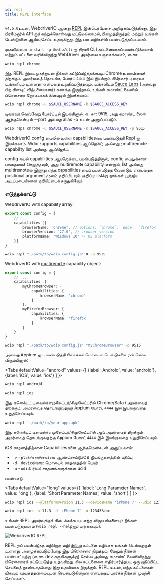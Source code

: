 ```yaml
---
id: repl
title: REPL interface
---
```


`v4.5.0`உடன், WebdriverIO ஆனது [REPL](https://en.wikipedia.org/wiki/Read%E2%80%93eval%E2%80%93print_loop) இன்டெர்பேசை அறிமுகப்படுத்தியது, இது பிரமேஒர்க் API ஐக் கற்றுக்கொள்வது மட்டுமல்லாமல், பிழைத்திருத்தம் மற்றும் உங்கள் டெஸ்டுகளை ஆய்வு செய்ய உதவுகிறது. இது பல வழிகளில் பயன்படுத்தப்படலாம்.

முதலில் `npm install -g @wdio/cli` ஐ நிறுவி CLI கட்டளையாகப் பயன்படுத்தலாம் மற்றும் கட்டளை வரியிலிருந்து WebDriver அமர்வை உருவாக்கலாம், எ.கா.

```sh
wdio repl chrome
```

இது REPL இடைமுகத்துடன் நீங்கள் கட்டுப்படுத்தக்கூடிய Chrome உலாவியைத் திறக்கும். அமர்வைத் தொடங்க, போர்ட் `4444` இல் இயங்கும் பிரௌசர் டிரைவர் உங்களிடம் உள்ளதா என்பதை உறுதிப்படுத்தவும். உங்களிடம் [Sauce Labs](https://saucelabs.com) (அல்லது பிற கிளவுட் விற்பனையாளர்) கணக்கு இருந்தால், உங்கள் கமாண்ட் லைனில் பிரௌசரை நேரடியாகக் கிளவுடில் இயக்கலாம்:

```sh
wdio repl chrome -u $SAUCE_USERNAME -k $SAUCE_ACCESS_KEY
```

டிரைவர் வெவ்வேறு போர்ட்டில் இயங்கினால், எ. கா: 9515, அது கமாண்ட் லைன் ஆர்குமென்டில் --port அல்லது alias -p உடன் அனுப்பப்படும்

```sh
wdio repl chrome -u $SAUCE_USERNAME -k $SAUCE_ACCESS_KEY -p 9515
```

WebdriverIO config பைலில் உள்ள capabilitiesயை பயன்படுத்தி Repl ஐ இயக்கலாம். Wdio supports capabilities ஆப்ஜெக்ட்; அல்லது ; multiremote capability list அல்லது ஆப்ஜெக்ட்.

config பைல் capabilities ஆப்ஜெக்டை பயன்படுத்தினால், config பைலுக்கான பாதையைச் செலுத்தவும், அது multiremote capability என்றால், list அல்லது multiremoteல் இருந்து எந்த capabilities யைப் பயன்படுத்த வேண்டும் என்பதைக positional argument மூலம் குறிப்பிடவும். குறிப்பு: listக்கு நாங்கள் பூஜ்ஜிய அடிப்படையிலான குறியீட்டைக் கருதுகிறோம்.

### எடுத்துக்காட்டு

WebdriverIO with capability array:

```ts title="wdio.conf.ts example"
export const config = {
    // ...
    capabilities:[{
        browserName: 'chrome', // options: `chrome`, `edge`, `firefox`, `safari`, `chromium`
        browserVersion: '27.0', // browser version
        platformName: 'Windows 10' // OS platform
    }]
}
```

```sh
wdio repl "./path/to/wdio.config.js" 0 -p 9515
```

WebdriverIO with [multiremote](https://webdriver.io/docs/multiremote/) capability object:

```ts title="wdio.conf.ts example"
export const config = {
    // ...
    capabilities: {
        myChromeBrowser: {
            capabilities: {
                browserName: 'chrome'
            }
        },
        myFirefoxBrowser: {
            capabilities: {
                browserName: 'firefox'
            }
        }
    }
}
```

```sh
wdio repl "./path/to/wdio.config.js" "myChromeBrowser" -p 9515
```

அல்லது Appium ஐப் பயன்படுத்தி லோக்கல் மொபைல் டெஸ்டுகளை ரன் செய்ய விரும்பினால்:

<Tabs
  defaultValue="android"
  values={[
    {label: 'Android', value: 'android'},
 {label: 'iOS', value: 'ios'}
 ]
}>
<TabItem value="android">

```sh
wdio repl android
```

</TabItem>
<TabItem value="ios">

```sh
wdio repl ios
```

</TabItem>
</Tabs>

இது கனெக்டட் டிவைஸ்/எமுலேட்டர்/சிமுலேட்டரில் Chrome/Safari அமர்வைத் திறக்கும். அமர்வைத் தொடங்குவதற்கு Appium போர்ட் `4444` இல் இயங்குவதை உறுதிசெய்யவும்.

```sh
wdio repl './path/to/your_app.apk'
```

இது கனெக்டட் டிவைஸ்/எமுலேட்டர்/சிமுலேட்டரில் ஆப் அமர்வைத் திறக்கும். அமர்வைத் தொடங்குவதற்கு Appium போர்ட் `4444` இல் இயங்குவதை உறுதிசெய்யவும்.

iOS சாதனத்திற்கான Capabilitiesகளை ஆர்குமென்சுடன் அனுப்பலாம்:

* `-v`      - `platformVersion`: ஆண்ட்ராய்டு/iOS இயங்குதளத்தின் பதிப்பு
* `-d`      - `deviceName`: மொபைல் சாதனத்தின் பெயர்
* `-u`      - `udid`: ரியல் சாதனங்களுக்கான udid

பயன்பாடு:

<Tabs
  defaultValue="long"
  values={[
    {label: 'Long Parameter Names', value: 'long'},
 {label: 'Short Parameter Names', value: 'short'}
 ]
}>
<TabItem value="long">

```sh
wdio repl ios --platformVersion 11.3 --deviceName 'iPhone 7' --udid 123432abc
```

</TabItem>
<TabItem value="short">

```sh
wdio repl ios -v 11.3 -d 'iPhone 7' -u 123432abc
```

</TabItem>
</Tabs>

உங்கள் REPL அமர்வுக்குக் கிடைக்கக்கூடிய எந்த விருப்பங்களையும் நீங்கள் பயன்படுத்தலாம் (`wdio repl --help`ஐப் பார்க்கவும்).

![WebdriverIO REPL](https://webdriver.io/img/repl.gif)

REPL ஐப் பயன்படுத்த மற்றொரு வழி [`debug`](/docs/api/browser/debug) கட்டளை வழியாக உங்கள் டெஸ்டிற்குள் உள்ளது. அழைக்கப்படும்போது இது பிரௌசரை நிறுத்தும், மேலும் நீங்கள் பயன்பாட்டிற்கு (எ.கா. dev கருவிகளுக்கு) செல்ல அல்லது கமாண்ட் லைனிலிருந்து பிரௌசரைக் கட்டுப்படுத்த உதவுகிறது. சில கட்டளைகள் எதிர்பார்த்தபடி ஒரு குறிப்பிட்ட செயலைத் தூண்டாதபோது இது உதவியாக இருக்கும். REPL உடன், எந்த கட்டளைகள் மிகவும் நம்பகத்தன்மையுடன் செயல்படுகின்றன என்பதைப் பார்க்க நீங்கள் முயற்சி செய்யலாம்.
